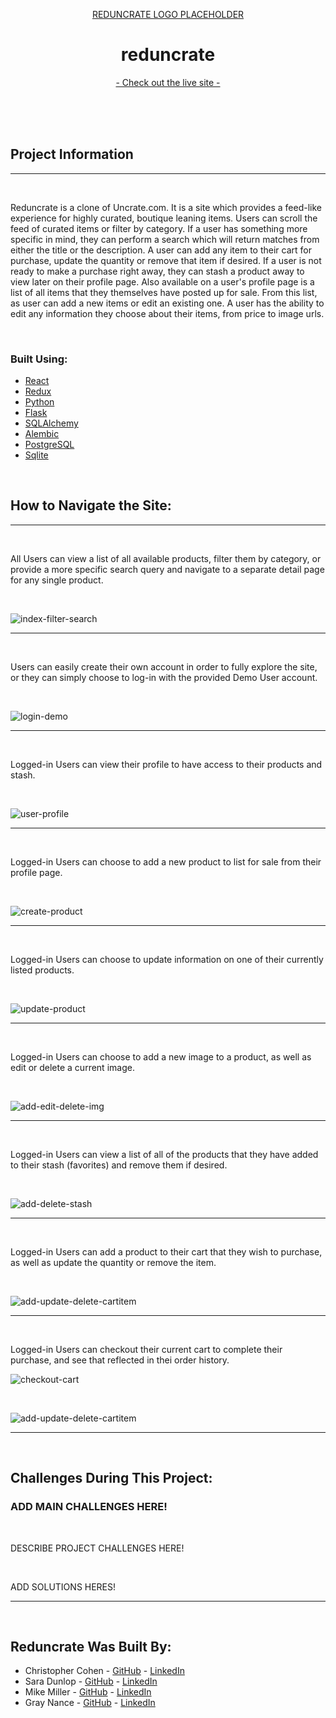 <p align="center">
  <a href="https://reduncrate.onrender.com" target="_blank">
     REDUNCRATE LOGO PLACEHOLDER
  </a>

  <h1 style="border-bottom:none" align="center">reduncrate</h1>

  <p align="center">
    <a href="https://reduncrate.onrender.com" target="_blank">- Check out the live site -</a>
  </p>
    <br />
    <br />
    <br />
</p>

## Project Information

<hr />
<br />

<p>
Reduncrate is a clone of Uncrate.com. It is a site which provides a feed-like experience for highly curated, boutique leaning items. Users can scroll the feed of curated items or filter by category. If a user has something more specific in mind, they can perform a search which will return matches from either the title or the description. A user can add any item to their cart for purchase, update the quantity or remove that item if desired. If a user is not ready to make a purchase right away, they can stash a product away to view later on their profile page. Also available on a user's profile page is a list of all items that they themselves have posted up for sale. From this list, as user can add a new items or edit an existing one. A user has the ability to edit any information they choose about their items, from price to image urls.
</p>

<br />

### Built Using:
* [React](https://beta.reactjs.org/)
* [Redux](https://redux.js.org/)
* [Python](https://www.python.org/)
* [Flask](https://palletsprojects.com/p/flask/)
* [SQLAlchemy](https://www.sqlalchemy.org/)
* [Alembic](https://alembic.sqlalchemy.org/en/latest/)
* [PostgreSQL](https://www.postgresql.org/docs/)
* [Sqlite](https://www.sqlite.org/docs.html)

<br />

## How to Navigate the Site:

<hr />
<br />

<p>
  All Users can view a list of all available products, filter them by category, or provide a more specific search query and navigate to a separate detail page for any   single product.
</p>

<br />

![index-filter-search](./gifs/index-filter-search.gif)

<hr />
<br />

<p>
  Users can easily create their own account in order to fully explore the site, or they can simply choose to log-in with the provided Demo User account.
</p>

<br />

![login-demo](./gifs/login-demo.gif)

<hr />
<br/>

<p>
  Logged-in Users can view their profile to have access to their products and stash.
</p>

<br/>

![user-profile](./gifs/user-profile.gif)

<hr />
<br />

<p>
  Logged-in Users can choose to add a new product to list for sale from their profile page.
</p>

<br/>

![create-product](./gifs/create-product.gif)

<hr />
<br/>

<p>
  Logged-in Users can choose to update information on one of their currently listed products.
</p>

<br/>

![update-product](./gifs/update-product.gif)

<hr />
<br/>

<p>
  Logged-in Users can choose to add a new image to a product, as well as edit or delete a current image.
</p>

<br/>

![add-edit-delete-img](./gifs/add-edit-delete-img.gif)

<hr />
<br/>

<p>
  Logged-in Users can view a list of all of the products that they have added to their stash (favorites) and remove them if desired.
</p>

<br/>

![add-delete-stash](./gifs/add-delete-stash.gif)

<hr />
<br/>

<p>
  Logged-in Users can add a product to their cart that they wish to purchase, as well as update the quantity or remove the item.
</p>

<br/>

![add-update-delete-cartitem](./gifs/add-update-delete-cartitem.gif)

<hr />
<br/>

<p>
  Logged-in Users can checkout their current cart to complete their purchase, and see that reflected in thei order history.
</p>

![checkout-cart](./gifs/checkout-cart.gif)

<br/>

![add-update-delete-cartitem](./gifs/add-update-delete-cartitem.gif)

<hr />
<br/>

## Challenges During This Project:
### ADD MAIN CHALLENGES HERE!

<br />

<p>
  DESCRIBE PROJECT CHALLENGES HERE!
</p>

<br />

<p>
  ADD SOLUTIONS HERES!
</p>

<hr />
<br />

## Reduncrate Was Built By:

* Christopher Cohen - [GitHub](https://github.com/cmcohen89) - [LinkedIn](https://www.linkedin.com/in/christopher-cohen-94ab06236/)
* Sara Dunlop - [GitHub](https://github.com/Risclover) - [LinkedIn](https://www.linkedin.com/in/sara-dunlop-66375a146/)
* Mike Miller - [GitHub](https://github.com/mikemillercodes) - [LinkedIn](https://www.linkedin.com/in/mike-miller-546a1832/)
* Gray Nance - [GitHub](https://github.com/g-wn) - [LinkedIn](https://www.linkedin.com/in/gray-nance/)
